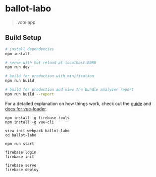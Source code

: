 # ballot-labo

> vote app

## Build Setup

``` bash
# install dependencies
npm install

# serve with hot reload at localhost:8080
npm run dev

# build for production with minification
npm run build

# build for production and view the bundle analyzer report
npm run build --report
```

For a detailed explanation on how things work, check out the [guide](http://vuejs-templates.github.io/webpack/) and [docs for vue-loader](http://vuejs.github.io/vue-loader).



```
npm install -g firebase-tools
npm install -g vue-cli

view init webpack ballot-labo
cd ballot-labo

npm run start

firebase login
firebase init

firebase serve
firebase deploy
```
